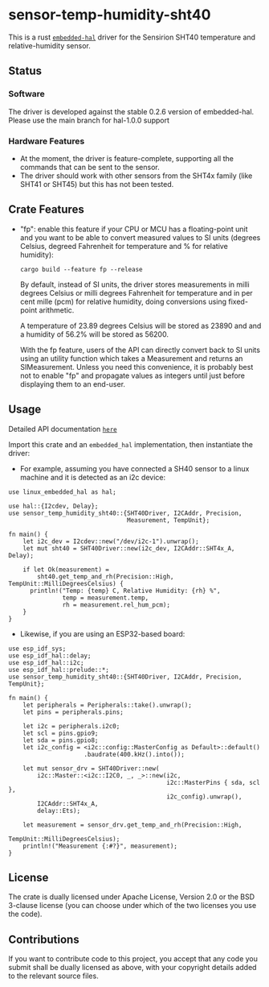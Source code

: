 # sensor-temp-humidity-sht40

This is a rust [`embedded-hal`](https://github.com/japaric/embedded-hal) 
driver for the Sensirion SHT40 temperature and relative-humidity sensor.

## Status

### Software 

The driver is developed against the stable 0.2.6 version of
embedded-hal. Please use the main branch for hal-1.0.0 support

### Hardware Features

- At the moment, the driver is feature-complete, supporting all the commands
that can be sent to the sensor.
- The driver should work with other sensors from the SHT4x family (like SHT41 or
SHT45) but this has not been tested.

## Crate Features

- "fp": enable this feature if your CPU or MCU has a floating-point unit
  and you want to be able to convert measured values to SI units (degrees
  Celsius, degreed Fahrenheit for temperature and % for relative humidity):

  `cargo build --feature fp --release`

  By default, instead of SI units, the driver stores measurements in 
  milli degrees Celsius or milli degrees Fahrenheit for temperature and in per 
  cent mille (pcm) for relative humidity, doing conversions using fixed-point
  arithmetic.

  A temperature of 23.89 degrees Celsius will be stored as 23890 and
  and a humidity of 56.2% will be stored as 56200.

  With the fp feature, users of the API can directly convert back to SI units 
  using an utility function which takes a Measurement and returns an
  SIMeasurement. Unless you need this convenience, it is probably best not to
  enable "fp" and propagate values as integers until just before displaying them
  to an end-user.

## Usage

Detailed API documentation [`here`](https://docs.rs/crate/sensor-temp-humidity-sht40/latest)

Import this crate and an `embedded_hal` implementation, then instantiate the
driver:

* For example, assuming you have connected a SH40 sensor to a linux
machine and it is detected as an i2c device:

```
use linux_embedded_hal as hal;

use hal::{I2cdev, Delay};
use sensor_temp_humidity_sht40::{SHT40Driver, I2CAddr, Precision,
                                 Measurement, TempUnit};

fn main() {
    let i2c_dev = I2cdev::new("/dev/i2c-1").unwrap();
    let mut sht40 = SHT40Driver::new(i2c_dev, I2CAddr::SHT4x_A, Delay);

    if let Ok(measurement) =
        sht40.get_temp_and_rh(Precision::High, TempUnit::MilliDegreesCelsius) {
      println!("Temp: {temp} C, Relative Humidity: {rh} %",
               temp = measurement.temp,
               rh = measurement.rel_hum_pcm);
    }
}
```

* Likewise, if you are using an ESP32-based board:

```
use esp_idf_sys;
use esp_idf_hal::delay;
use esp_idf_hal::i2c;
use esp_idf_hal::prelude::*;
use sensor_temp_humidity_sht40::{SHT40Driver, I2CAddr, Precision, TempUnit};

fn main() {
    let peripherals = Peripherals::take().unwrap();
    let pins = peripherals.pins;

    let i2c = peripherals.i2c0;
    let scl = pins.gpio9;
    let sda = pins.gpio8;
    let i2c_config = <i2c::config::MasterConfig as Default>::default()
                     .baudrate(400.kHz().into());

    let mut sensor_drv = SHT40Driver::new(
        i2c::Master::<i2c::I2C0, _, _>::new(i2c, 
                                            i2c::MasterPins { sda, scl }, 
                                            i2c_config).unwrap(), 
        I2CAddr::SHT4x_A, 
        delay::Ets);

    let measurement = sensor_drv.get_temp_and_rh(Precision::High,
                                                 TempUnit::MilliDegreesCelsius);
    println!("Measurement {:#?}", measurement);
}
```

## License

The crate is dually licensed under Apache License, Version 2.0 or the 
BSD 3-clause license (you can choose under which of the two licenses you use 
the code).

## Contributions

If you want to contribute code to this project, you accept that any code you
submit shall be dually licensed as above, with your copyright details added
to the relevant source files.
